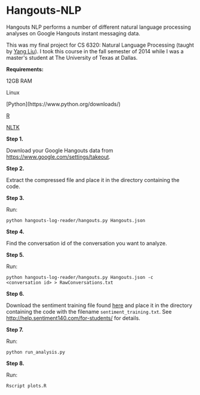 Hangouts-NLP
============

Hangouts NLP performs a number of different natural language processing analyses on Google Hangouts instant messaging data.

This was my final project for CS 6320: Natural Language Processing (taught by [Yang Liu](http://www.hlt.utdallas.edu/~yangl/)). I took this course in the fall semester of 2014 while I was a master's student at The University of Texas at Dallas.

<b>Requirements:</b>

<p>12GB RAM</p>
<p>Linux</p>
[Python](https://www.python.org/downloads/)

[R](http://cran.revolutionanalytics.com/)

[NLTK](http://www.nltk.org/install.html)

<b>Step 1.</b>

Download your Google Hangouts data from https://www.google.com/settings/takeout.

<b>Step 2.</b>

Extract the compressed file and place it in the directory containing the code.

<b>Step 3.</b>

Run:

<code>python hangouts-log-reader/hangouts.py Hangouts.json</code>

<b>Step 4.</b>

Find the conversation id of the conversation you want to analyze.

<b>Step 5.</b>

Run:

<code>python hangouts-log-reader/hangouts.py Hangouts.json -c &lt;conversation id&gt; > RawConversations.txt</code>

<b>Step 6.</b>

Download the sentiment training file found [here](https://drive.google.com/file/d/0B4iRo-F4K4f8VXFhd2pLWUJTdTg/view?usp=sharing) and place it in the directory containing the code with the filename `sentiment_training.txt`. See http://help.sentiment140.com/for-students/ for details.

<b>Step 7.</b>

Run:

<code>python run_analysis.py</code>

<b>Step 8.</b>

Run:

<code>Rscript plots.R</code>
